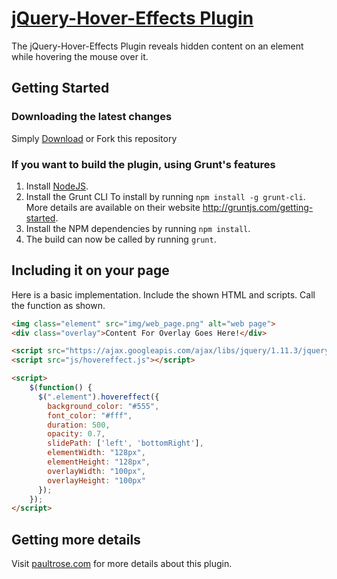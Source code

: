 # [jQuery-Hover-Effects Plugin](http://www.paultrose.com/blogDec15.html)

The jQuery-Hover-Effects Plugin reveals hidden content on an element while hovering the mouse over it.

## Getting Started

### Downloading the latest changes

 Simply [Download](https://github.com/prose100/jQuery-hover-effects/zipball/master) or Fork this repository

### If you want to build the plugin, using Grunt's features
 1. Install [NodeJS](http://nodejs.org).
 2. Install the Grunt CLI To install by running `npm install -g grunt-cli`. More details are available on their website http://gruntjs.com/getting-started.
 3. Install the NPM dependencies by running `npm install`.
 4. The build can now be called by running `grunt`.

## Including it on your page

Here is a basic implementation. Include the shown HTML and scripts.  Call the function as shown.

```html
<img class="element" src="img/web_page.png" alt="web page">
<div class="overlay">Content For Overlay Goes Here!</div>

<script src="https://ajax.googleapis.com/ajax/libs/jquery/1.11.3/jquery.min.js"></script>
<script src="js/hovereffect.js"></script>

<script>
	$(function() {
      $(".element").hovereffect({
        background_color: "#555",
        font_color: "#fff",
        duration: 500,
        opacity: 0.7,
        slidePath: ['left', 'bottomRight'],
        elementWidth: "128px",
        elementHeight: "128px",
        overlayWidth: "100px",
        overlayHeight: "100px"
      });
    });
</script>
```

## Getting more details

Visit [paultrose.com](http://www.paultrose.com/blogDec15.html) for more details about this plugin.
